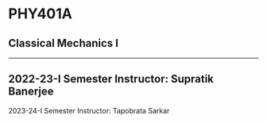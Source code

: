 # PHY401A
## Classical Mechanics I
---
2022-23-I Semester
Instructor: Supratik Banerjee
---
2023-24-I Semester
Instructor: Tapobrata Sarkar
